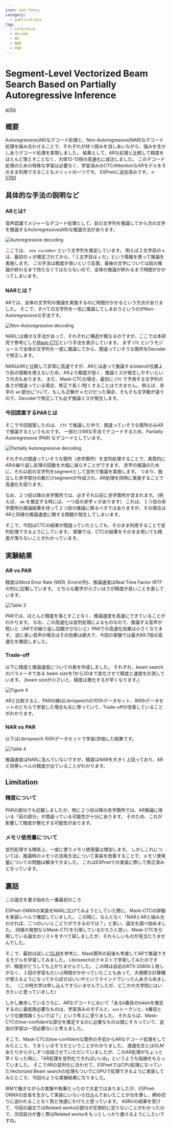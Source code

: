 ```yaml
---
icon: pen-fancy
category:
  - publications
tag:
  - inference
  - decode
  - AR
  - NAR
  - PAR
---
```


# Segment-Level Vectorized Beam Search Based on Partially Autoregressive Inference

[arXiv](https://arxiv.org/abs/2309.14922)

## 概要

Autoregressive(AR)なデコード処理と、Non-Autoregressive(NAR)なデコード処理を組み合わせることで、それぞれが持つ弱みを消しあいながら、強みを生かしあうデコード処理を実現しました。
結果として、ARな処理と比較して精度をほとんど落とすことなく、大体12-13倍の高速化に成功しました。
このデコード処理のための特殊な学習は必要なく、学習済みのCTC/AttentionなARモデルをそのまま利用できることもメリットの一つです。
ESPnetに追加済みです。→ [5760](https://github.com/espnet/espnet/pull/5769)


## 具体的な手法の説明など

### ARとは?

音声認識でメジャーなデコード処理として、前の文字列を推論してから次の文字を推論するAutoregressive(AR)な推論方法があります。

![Autoregressive decoding](./partially_autoregressive_inference/AR_explained.png)

ここでは、 `sea cucumber` という文字列を推定しています。
例えば２文字目の `e` は、最初の `s` が推定されてから、「１文字目は `s` だ」という情報を使って推論を実施します。
この手法は精度が良いという反面、最後の文字については前の推論が終わるまで待たなくてはならないので、全体の推論が終わるまで時間がかかってしまいます。

### NARとは？

ARでは、全体の文字列の推論を実施するのに時間がかかるという欠点がありました。
そこで、すべての文字列を一気に推論してしまおうというのがNon-Autoregressiveな手法です。

![Non-Autoregressive decoding](./partially_autoregressive_inference/NAR_explained.png)

NARには様々な手法があって、それぞれに構造が異なるのですが、ここでは本研究で参考にした[Mask-CTC](https://arxiv.org/abs/2005.08700)という手法を表示しています。
まず `CTC` というモジュールで全体の文字列を一度に推論してから、間違っていそうな箇所をDecoderで修正します。

NARはARと比較して非常に高速ですが、ARとは違って推論するtokenの位置より前の情報を使えないため、ARより精度が低く、推論ミスが発生しやすいという欠点もあります。
また、Mask-CTCの場合、最初に `CTC` で予測する文字列の長さが間違っている場合、修正で長く/短くすることはできません。
例えば、赤字の `am` 部分について、もしも正解が `m` だけだった場合、そもそも文字数が違うので、Decoderで修正しても必ず推論ミスが発生します。


### 今回提案するPARとは

そこで今回提案したのは、 `CTC` で推論した中で、間違っていそうな箇所のみARで推論するというものです。
一部だけARな手法でデコードするため、Partially Autoregressive (PAR) なデコードとしています。

![Partially Autoregressive decoding](./partially_autoregressive_inference/PAR_explained.png)

それぞれの間違っていそうな箇所（赤字箇所）を並列処理することで、実質的にARの繰り返し処理の回数を大幅に減らすことができます。
赤字の推論のために、それ以前の文字列をsegmentとして並列で推論を実施します。
つまり、独立した赤字部分の数だけsegmentが作成され、AR処理を同時に実施することで高速化を図ります。

なお、２つ目以降の赤字箇所では、必ずそれ以前に赤字箇所が含まれます。（例えば、 `am` を推定する時には、一つ目の赤字 `e` があります）
これは、１つ目の赤字箇所の推論結果を待って２つ目の推論に移るべきではありますが、その場合はARと同様の推論速度に関する問題が発生してしまいます。

そこで、今回はCTCの結果が間違っていたとしても、そのまま利用することで並列処理できるようにしています。
実験では、CTCの結果をそのまま用いても精度が落ちないことがわかっています。


## 実験結果

### AR vs PAR

精度はWord Error Rate (WER, Errorの列)、推論速度はReal Time Factor (RTFの列)に記載しています。
どちらも数字が小さいほうが精度が良いことを表しています。

![Table 3](./partially_autoregressive_inference/table-3.png)

PARでは、ほとんど精度を落とすことなく、推論速度を高速にできていることがわかります。
なお、この高速化は並列処理によるものなので、推論する音声が短いと（ARでの繰り返し回数が少ないと）PARでの高速化効果は小さくなります。
逆に長い音声の場合はその効果は絶大で、今回の実験では最大89.7倍の高速化を確認しました。


### Trade-off

以下に精度と推論速度についての表を作成しました。
それぞれ、beam searchのパラメータである beam sizeを1から20まで変化させて精度と速度を計測しています。
(beam sizeが小さいと、精度は悪化するが早くなります。)

![Figure 4](./partially_autoregressive_inference/trade_off.png)

ARと比較すると、PARの線はLibrispeechの100hデータセット、960hデータセットのどちらで学習した場合も左に寄っていて、Trade-offが改善していることがわかります。


### NAR vs PAR

以下はLibrispeech 100hデータセットで学習/評価した結果です。

![Table 4](./partially_autoregressive_inference/table-4.png)

推論速度はNARに及んでいないですが、精度はNARを大きく上回っており、ARと同等レベルの精度が出ていることがわかります。


## Limitation

### 精度について

PARの部分でも記載しましたが、特に２つ目以降の赤字箇所では、AR推論に用いる「前の部分」が間違っている可能性が十分にあります。
そのため、これが影響して精度が悪化する可能性があります。

### メモリ使用量について

並列処理する関係上、一度に使うメモリ使用量は増加します。
しかしこれについては、推論時のメモリの活用方法について実装を改善することで、メモリ使用量についての問題は解決できました。
これはESPnetでの実装に際して修正済みとなっています。


## 裏話

この論文を書き始めた一番最初のころ

ESPnet-ONNXの実装をNARに広げてみようとしていた際に、Mask-CTCの詳細を実装レベルで確認していました。
この時に、なんとなく「NARとARと組み合わせれば、二つのいいとこどりができるのでは？」と思い、論文を調べ始めました。
同様の発想ならMask-CTCを引用しているだろうと思い、Mask-CTCを引用している論文のリストをすべて探しましたが、それらしいものが見当たりませんでした。

そこで、最初は試しに[GLM](https://arxiv.org/pdf/2103.10360)を参考に、Mask箇所の前後も考慮してARで推論できるモデルを学習してみました。
Libriseechのテキストで学習してみたのですが、精度がどうしても上がりませんでした。
この時は自前のRTX-2080ti１枚しかなく、１回の学習もだいぶ時間がかかっていたこともあって、大規模な計算機が使えるようになってから試せばいいやというマインドでいったんあきらめました。
（この時大学は申し込んですらいませんでしたが、どこかの大学院にはいきたいと思っていました）

しかし散歩しているうちに、ARなデコードにおいて「あるk番目のtokenを推定するのに最低限必要なものは、学習済みのモデルと、`sos`トークンと、k番目という位置情報くらいでは？」という考えに至りました。
それならば、Mask-CTCのlow-confidentな部分を推定するのに必要なものは既にそろっていて、追加の学習は一切必要ないと考えました。

そこで、Mask-CTCのlow-confidentな箇所の手前からARなデコード処理をしてみたところ、うまくいきそうだということがわかりました。
渡邉先生とはGLMあたりから少しずつ会話させていただいていましたが、このAR処理がちょっと早くなった時に、「AR処理を並列化できればいいね」というような指摘をもらっていました。
そこでARの並列化に合わせて、ESPnetではCPU処理になっていたVectorized Beam searchの処理もついでにGPUで処理できるように実装してみたところ、今回のような実験結果になりました。

IBMで働きながらの実験や執筆だったので大変ではありましたが、ESPnet-ONNXの反省を生かして実装にいろいろ仕込んでおいたことが功を奏し、締め切りに追われることなく割と快適にかけたと思っています。
ASRUの結果を受けて、今回の論文ではRelated worksの部分が圧倒的に足りないことがわかったので、次回自分が書く際はRelated worksをもっとしっかり書けるようにしたいですね。


